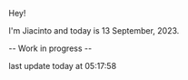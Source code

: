 Hey!

I'm Jiacinto and today is 13 September, 2023.

-- Work in progress --

last update today at 05:17:58 